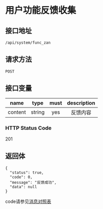# 用户功能反馈收集

## 接口地址

`/api/system/func_zan`

## 请求方法

```POST ```

## 接口变量

| name     | type     | must     | description |
|----------|:--------:|:--------:|:--------:|
| content  | string   | yes      | 反馈内容    |

### HTTP Status Code

201

## 返回体

```json5
{
  "status": true,
  "code": 0,
  "message": "反馈成功",
  "data": null
}
```

code请参见[消息对照表](消息对照表.md)
